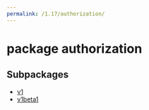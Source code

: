 ```yaml
---
permalink: /1.17/authorization/
---
```


# package authorization



## Subpackages

* [v1](authorization-v1.md)
* [v1beta1](authorization-v1beta1.md)